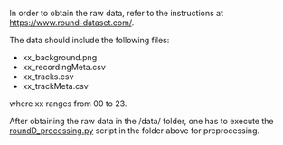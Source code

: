 In order to obtain the raw data, refer to the instructions at https://www.round-dataset.com/.

The data should include the following files:

- xx_background.png
- xx_recordingMeta.csv
- xx_tracks.csv
- xx_trackMeta.csv

where xx ranges from 00 to 23.

After obtaining the raw data in the /data/ folder, one has to execute the [roundD_processing.py](https://github.com/julianschumann/General-Framework/blob/main/Framework/Data_sets/RounD_round_about/RounD_processing.py) script in the folder above for preprocessing.
